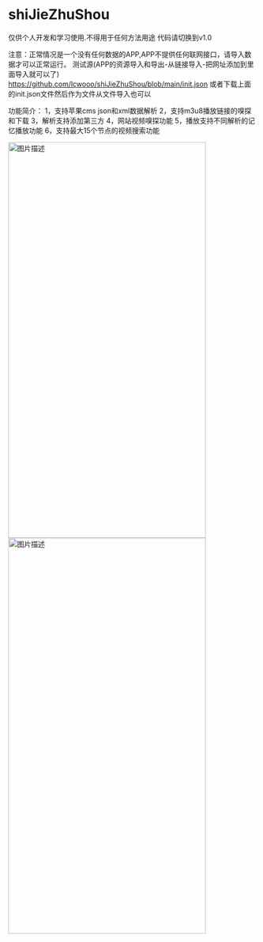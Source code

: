 # shiJieZhuShou
仅供个人开发和学习使用.不得用于任何方法用途 代码请切换到v1.0

注意：正常情况是一个没有任何数据的APP,APP不提供任何联网接口，请导入数据才可以正常运行。
测试源(APP的资源导入和导出-从链接导入-把网址添加到里面导入就可以了)
https://github.com/lcwooo/shiJieZhuShou/blob/main/init.json
或者下载上面的init.json文件然后作为文件从文件导入也可以

功能简介：
1，支持苹果cms json和xml数据解析
2，支持m3u8播放链接的嗅探和下载
3，解析支持添加第三方
4，网站视频嗅探功能
5，播放支持不同解析的记忆播放功能
6，支持最大15个节点的视频搜索功能



<img src="https://github.com/lcwooo/shiJieZhuShou/assets/16715898/41b4b4af-d9b6-4f1a-89fa-8b6384810417" alt="图片描述" width="400" height="800"><img src="https://github-production-user-asset-6210df.s3.amazonaws.com/16715898/264326300-e9b7f875-52b3-44ab-aa34-b38364b8e5d8.jpg" alt="图片描述" width="400" height="800">
